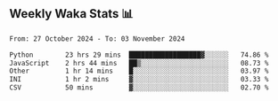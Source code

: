 ## Weekly Waka Stats 📊
<!--START_SECTION:waka-->

```txt
From: 27 October 2024 - To: 03 November 2024

Python        23 hrs 29 mins  ██████████████████▓░░░░░░   74.86 %
JavaScript    2 hrs 44 mins   ██▒░░░░░░░░░░░░░░░░░░░░░░   08.73 %
Other         1 hr 14 mins    █░░░░░░░░░░░░░░░░░░░░░░░░   03.97 %
INI           1 hr 2 mins     ▓░░░░░░░░░░░░░░░░░░░░░░░░   03.33 %
CSV           50 mins         ▓░░░░░░░░░░░░░░░░░░░░░░░░   02.70 %
```

<!--END_SECTION:waka-->

<!--

Here are some ideas to get you started:

- 🔭 I’m currently working on (way to add branches committed on)
- 🌱 I’m currently learning Web Frameworks and Machine Learning! (Lisp, JS (react & angular), Python, and __)
- 💬 Ask me about ...
- 📫 How to reach me: 
- 😄 Pronouns: He/Him/His
- ⚡ Fun fact: ...

that-recsys-lab
-->
